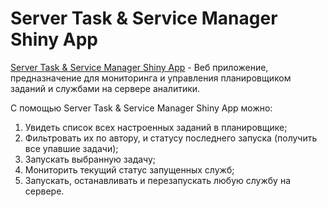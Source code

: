 # Server Task & Service Manager Shiny App

[Server Task & Service Manager Shiny App](http://94.130.22.47:3838/) - Веб приложение, предназначение для мониторинга и управления планировщиком заданий и службами на сервере аналитики.

С помощью Server Task & Service Manager Shiny App можно:

1. Увидеть список всех настроенных заданий в планировщике;
2. Фильтровать их по автору, и статусу последнего запуска (получить все упавшие задачи);
3. Запускать выбранную задачу;
4. Мониторить текущий статус запущенных служб;
5. Запускать, останавливать и перезапускать любую службу на сервере.

